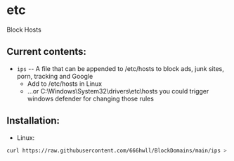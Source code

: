 # etc

Block Hosts 

## Current contents:

+ `ips` -- A file that can be appended to /etc/hosts to block ads, junk sites, porn, tracking and Google
	+ Add to /etc/hosts in Linux
	+ ...or C:\Windows\System32\drivers\etc\hosts
     you could trigger windows defender for changing those rules

## Installation:
+ Linux:
``` bash
curl https://raw.githubusercontent.com/666hwll/BlockDomains/main/ips > ips && sudo cat ips >> /etc/hosts && shred -u ips
```
